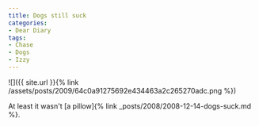 ```yaml
---
title: Dogs still suck
categories:
- Dear Diary
tags:
- Chase
- Dogs
- Izzy
---
```


![]({{ site.url }}{% link /assets/posts/2009/64c0a91275692e434463a2c265270adc.png %})
  



At least it wasn't [a pillow]{% link _posts/2008/2008-12-14-dogs-suck.md %}.
